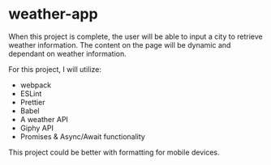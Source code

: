 # weather-app

When this project is complete, the user will be able to input a city to retrieve weather information. The content on the page will be dynamic and dependant on weather information.

For this project, I will utilize:

-   webpack
-   ESLint
-   Prettier
-   Babel
-   A weather API
-   Giphy API
-   Promises & Async/Await functionality

This project could be better with formatting for mobile devices.
